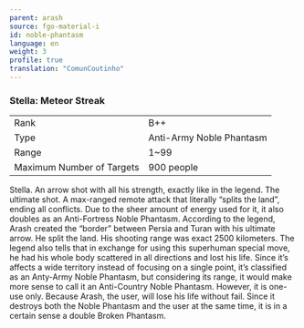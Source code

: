 ```yaml
---
parent: arash
source: fgo-material-i
id: noble-phantasm
language: en
weight: 3
profile: true
translation: "ComunCoutinho"
---
```


### Stella: Meteor Streak

<table>
  <tr><td>Rank</td><td>B++</td></tr>
  <tr><td>Type</td><td>Anti-Army Noble Phantasm</td></tr>
  <tr><td>Range</td><td>1~99</td></tr>
  <tr><td>Maximum Number of Targets</td><td>900 people</td></tr>
</table>

Stella.
An arrow shot with all his strength, exactly like in the legend. The ultimate shot.
A max-ranged remote attack that literally “splits the land”, ending all conflicts.
Due to the sheer amount of energy used for it, it also doubles as an Anti-Fortress Noble Phantasm.
According to the legend, Arash created the “border” between Persia and Turan with his ultimate arrow. He split the land. His shooting range was exact 2500 kilometers. The legend also tells that in exchange for using this superhuman special move, he had his whole body scattered in all directions and lost his life.
Since it’s affects a wide territory instead of focusing on a single point, it’s classified as an Anty-Army Noble Phantasm, but considering its range, it would make more sense to call it an Anti-Country Noble Phantasm.
However, it is one-use only. Because Arash, the user, will lose his life without fail.
Since it destroys both the Noble Phantasm and the user at the same time, it is in a certain sense a double Broken Phantasm.

